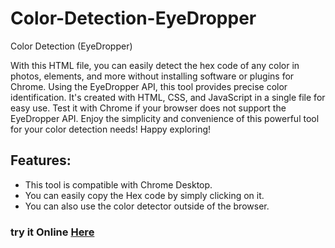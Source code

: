 # Color-Detection-EyeDropper
Color Detection (EyeDropper)

With this HTML file, you can easily detect the hex code of any color in photos, elements, and more without installing software or plugins for Chrome. Using the EyeDropper API, this tool provides precise color identification. It's created with HTML, CSS, and JavaScript in a single file for easy use. Test it with Chrome if your browser does not support the EyeDropper API. Enjoy the simplicity and convenience of this powerful tool for your color detection needs! Happy exploring!

<h2>Features:</h2>
<ul>
    <li>This tool is compatible with Chrome Desktop.</li>
    <li>You can easily copy the Hex code by simply clicking on it.</li>
    <li>You can also use the color detector outside of the browser.</li>
</ul>

<h3>try it Online <a href="https://shafiei.dev/eyedropper">Here</a></h3>
